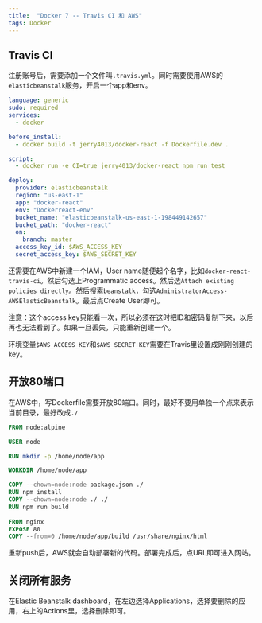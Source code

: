 ```yaml
---
title:  "Docker 7 -- Travis CI 和 AWS"
tags: Docker
---
```


## Travis CI

注册账号后，需要添加一个文件叫`.travis.yml`。同时需要使用AWS的`elasticbeanstalk`服务，开启一个app和env。

```yml
language: generic
sudo: required
services:
  - docker

before_install:
  - docker build -t jerry4013/docker-react -f Dockerfile.dev .

script:
  - docker run -e CI=true jerry4013/docker-react npm run test

deploy:
  provider: elasticbeanstalk
  region: "us-east-1"
  app: "docker-react"
  env: "Dockerreact-env"
  bucket_name: "elasticbeanstalk-us-east-1-198449142657"
  bucket_path: "docker-react"
  on:
    branch: master
  access_key_id: $AWS_ACCESS_KEY
  secret_access_key: $AWS_SECRET_KEY
```

还需要在AWS中新建一个IAM，User name随便起个名字，比如`docker-react-travis-ci`。然后勾选上Programmatic access。然后选`Attach existing policies directly`。然后搜索`beanstalk`，勾选`AdministratorAccess-AWSElasticBeanstalk`。最后点Create User即可。

注意：这个access key只能看一次，所以必须在这时把ID和密码复制下来，以后再也无法看到了。如果一旦丢失，只能重新创建一个。

环境变量`$AWS_ACCESS_KEY`和`$AWS_SECRET_KEY`需要在Travis里设置成刚刚创建的key。

## 开放80端口

在AWS中，写Dockerfile需要开放80端口。同时，最好不要用单独一个点来表示当前目录，最好改成`./`

```Dockerfile
FROM node:alpine

USER node

RUN mkdir -p /home/node/app

WORKDIR /home/node/app

COPY --chown=node:node package.json ./
RUN npm install
COPY --chown=node:node ./ ./
RUN npm run build
 
FROM nginx
EXPOSE 80
COPY --from=0 /home/node/app/build /usr/share/nginx/html
```

重新push后，AWS就会自动部署新的代码。部署完成后，点URL即可进入网站。

## 关闭所有服务

在Elastic Beanstalk dashboard，在左边选择Applications，选择要删除的应用，右上的Actions里，选择删除即可。
